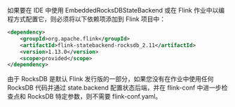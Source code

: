 

如果要在 IDE 中使用 EmbeddedRocksDBStateBackend 或在 Flink 作业中以编程方式配置它，则必须将以下依赖项添加到 Flink 项目中：
```xml
<dependency>
    <groupId>org.apache.flink</groupId>
    <artifactId>flink-statebackend-rocksdb_2.11</artifactId>
    <version>1.13.0</version>
    <scope>provided</scope>
</dependency>
```
由于 RocksDB 是默认 Flink 发行版的一部分，如果您没有在作业中使用任何 RocksDB 代码并通过 state.backend 配置状态后端，并在 flink-conf 中进一步检查点和 RocksDB 特定参数，则不需要 flink-conf.yaml。
